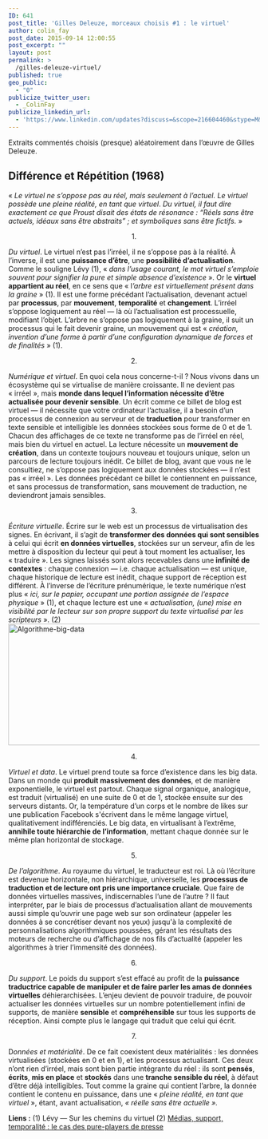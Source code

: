 ```yaml
---
ID: 641
post_title: 'Gilles Deleuze, morceaux choisis #1 : le virtuel'
author: colin_fay
post_date: 2015-09-14 12:00:55
post_excerpt: ""
layout: post
permalink: >
  /gilles-deleuze-virtuel/
published: true
geo_public:
  - "0"
publicize_twitter_user:
  - _ColinFay
publicize_linkedin_url:
  - 'https://www.linkedin.com/updates?discuss=&scope=216604460&stype=M&topic=6049144595290292224&type=U&a=wFHv'
---
```

Extraits commentés choisis (presque) aléatoirement dans l’œuvre de Gilles Deleuze.

<!--more-->
<h2>Différence et Répétition (1968)</h2>
« <em>Le virtuel ne s’oppose pas au réel, mais seulement à l’actuel. Le virtuel possède une pleine réalité, en tant que virtuel</em>.<em> Du virtuel, il faut dire exactement ce que Proust disait des états de résonance : “Réels sans être actuels, idéaux sans être abstraits” ; et symboliques sans être fictifs.</em> »
<p style="text-align: center;">1.</p>
<em>Du virtuel</em>. Le virtuel n’est pas l’irréel, il ne s’oppose pas à la réalité. À l’inverse, il est une <strong>puissance d’être</strong>, une <strong>possibilité d’actualisation</strong>. Comme le souligne Lévy (1), « <em>dans l’usage courant, le mot virtuel s’emploie souvent pour signifier la pure et simple absence d’existence</em> ». Or le <strong>virtuel appartient au réel</strong>, en ce sens que « l<em>’arbre est virtuellement présent dans la graine</em> » (1). Il est une forme précédant l’actualisation, devenant actuel par <strong>processus</strong>, par <strong>mouvement</strong>, <strong>temporalité</strong> et <strong>changement</strong>. L’irréel s’oppose logiquement au réel — là où l’actualisation est processuelle, modifiant l’objet. L’arbre ne s’oppose pas logiquement à la graine, il suit un processus qui le fait devenir graine, un mouvement qui est « <em>création, invention d’une forme à partir d’une configuration dynamique de forces et de finalités</em> » (1).
<p style="text-align: center;">2.</p>
<em>Numérique et virtuel</em>. En quoi cela nous concerne-t-il ? Nous vivons dans un écosystème qui se virtualise de manière croissante. Il ne devient pas « irréel », mais <strong>monde dans lequel l’information nécessite d’être actualisée pour devenir sensible</strong>. Un écrit comme ce billet de blog est virtuel — il nécessite que votre ordinateur l’actualise, il a besoin d’un processus de connexion au serveur et de <strong>traduction</strong> pour transformer en texte sensible et intelligible les données stockées sous forme de 0 et de 1. Chacun des affichages de ce texte ne transforme pas de l’irréel en réel, mais bien du virtuel en actuel. La lecture nécessite un <strong>mouvement de création</strong>, dans un contexte toujours nouveau et toujours unique, selon un parcours de lecture toujours inédit. Ce billet de blog, avant que vous ne le consultiez, ne s’oppose pas logiquement aux données stockées — il n’est pas « irréel ». Les données précédant ce billet le contiennent en puissance, et sans processus de transformation, sans mouvement de traduction, ne deviendront jamais sensibles.
<p style="text-align: center;">3.</p>
<em>Écriture virtuelle</em>. Écrire sur le web est un processus de virtualisation des signes. En écrivant, il s’agit de <strong>transformer des données qui sont sensibles</strong> à celui qui écrit <strong>en données virtuelles</strong>, stockées sur un serveur, afin de les mettre à disposition du lecteur qui peut à tout moment les actualiser, les « traduire ». Les signes laissés sont alors recevables dans une<strong> infinité de contextes</strong> : chaque connexion — i.e. chaque actualisation — est unique, chaque historique de lecture est inédit, chaque support de réception est différent. À l’inverse de l’écriture prénumérique, le texte numérique n’est plus « <em>ici, sur le papier, occupant une portion assignée de l’espace physique</em> » (1), et chaque lecture est une « <em>actualisation, (une) mise en visibilité par le lecteur sur son propre support du texte virtualisé par les scripteurs</em> ». (2)

<img class="aligncenter size-full wp-image-714" src="http://cf.data-bzh.fr/wp-content/uploads/2015/09/algorithme-big-data.jpg" alt="Algorithme-big-data" width="640" height="243" />
<p style="text-align: center;">4.</p>
<em>Virtuel et data</em>. Le virtuel prend toute sa force d’existence dans les big data. Dans un monde qui<strong> produit massivement des données</strong>, et de manière exponentielle, le virtuel est partout. Chaque signal organique, analogique, est traduit (virtualisé) en une suite de 0 et de 1, stockée ensuite sur des serveurs distants. Or, la température d’un corps et le nombre de likes sur une publication Facebook s'écrivent dans le même langage virtuel, qualitativement indifférenciés. Le big data, en virtualisant à l’extrême, <strong>annihile toute hiérarchie de l’information</strong>, mettant chaque donnée sur le même plan horizontal de stockage.
<p style="text-align: center;">5.</p>
<em>De l’algorithme</em>. Au royaume du virtuel, le traducteur est roi. Là où l’écriture est devenue horizontale, non hiérarchique, universelle, les <strong>processus de traduction et de lecture ont pris une importance cruciale</strong>. Que faire de données virtuelles massives, indiscernables l’une de l’autre ? Il faut interpréter, par le biais de processus d’actualisation allant de mouvements aussi simple qu’ouvrir une page web sur son ordinateur (appeler les données à se concrétiser devant nos yeux) jusqu'à la complexité de personnalisations algorithmiques poussées, gérant les résultats des moteurs de recherche ou d’affichage de nos fils d’actualité (appeler les algorithmes à trier l’immensité des données).
<p style="text-align: center;">6.</p>
<em>Du support</em>. Le poids du support s’est effacé au profit de la <strong>puissance traductrice capable de manipuler et de faire parler les amas de données virtuelles</strong> déhierarchisées. L’enjeu devient de pouvoir traduire, de pouvoir actualiser les données virtuelles sur un nombre potentiellement infini de supports, de manière <strong>sensible</strong> et <strong>compréhensible</strong> sur tous les supports de réception. Ainsi compte plus le langage qui traduit que celui qui écrit.
<p style="text-align: center;">7.</p>
D<em>onnées et matérialité</em>. De ce fait coexistent deux matérialités : les données virtualisées (stockées en 0 et en 1), et les processus actualisant. Ces deux n’ont rien d’irréel, mais sont bien partie intégrante du réel : ils sont <strong>pensés</strong>, <strong>écrits</strong>, <strong>mis en place</strong> et <strong>stockés</strong> dans une <strong>tranche sensible du réel</strong>, à défaut d’être déjà intelligibles. Tout comme la graine qui contient l’arbre, la donnée contient le contenu en puissance, dans une « <em>pleine réalité, en tant que virtuel</em> », étant, avant actualisation, <em>« réelle sans être actuelle ».</em>

<strong>Liens :</strong>
(1) Lévy — Sur les chemins du virtuel
(2) <a href="http://dumas.ccsd.cnrs.fr/dumas-01130211/document" target="_blank">Médias, support, temporalité : le cas des pure-players de presse</a>

&nbsp;